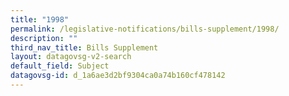 ```yaml
---
title: "1998"
permalink: /legislative-notifications/bills-supplement/1998/
description: ""
third_nav_title: Bills Supplement
layout: datagovsg-v2-search
default_field: Subject
datagovsg-id: d_1a6ae3d2bf9304ca0a74b160cf478142
---
```

